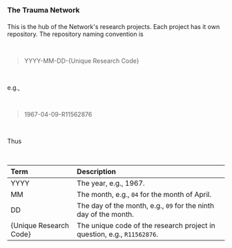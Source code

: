 <br>

### The Trauma Network

<p style="margin-top: 20px;"></p>

This is the hub of the Network's research projects.  Each project has it own repository.  The repository naming convention is

<br>

> YYYY-MM-DD-{Unique Research Code}

<br>

e.g.,

<br>

> 1967-04-09-R11562876

<br>

Thus

<br>

Term | Description
:--- | :---
YYYY | The year, e.g., 1967.
MM | The month, e.g., `04` for the month of April.
DD | The day of the month, e.g., `09` for the ninth day of the month.
{Unique Research Code} | The unique code of the research project in question, e.g., `R11562876`.



<br>
<br>


<br>
<br>

<br>
<br>

<br>
<br>

<br>
<br>
